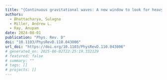 ```yaml
---
title: "{Continuous gravitational waves: A new window to look for heavy nonannihilating dark matter}"
authors:
  - Bhattacharya, Sulagna
  - Miller, Andrew L.
  - Ray, Anupam
date: 2024-08-01
publication: "Phys. Rev. D"
doi: "10.1103/PhysRevD.110.043006"
url_doi: "https://doi.org/10.1103/PhysRevD.110.043006"
# generated_on: 2025-06-02T22:25:19.332129
# featured: false
# summary: ""
# tags: []
# projects: []
---
```

